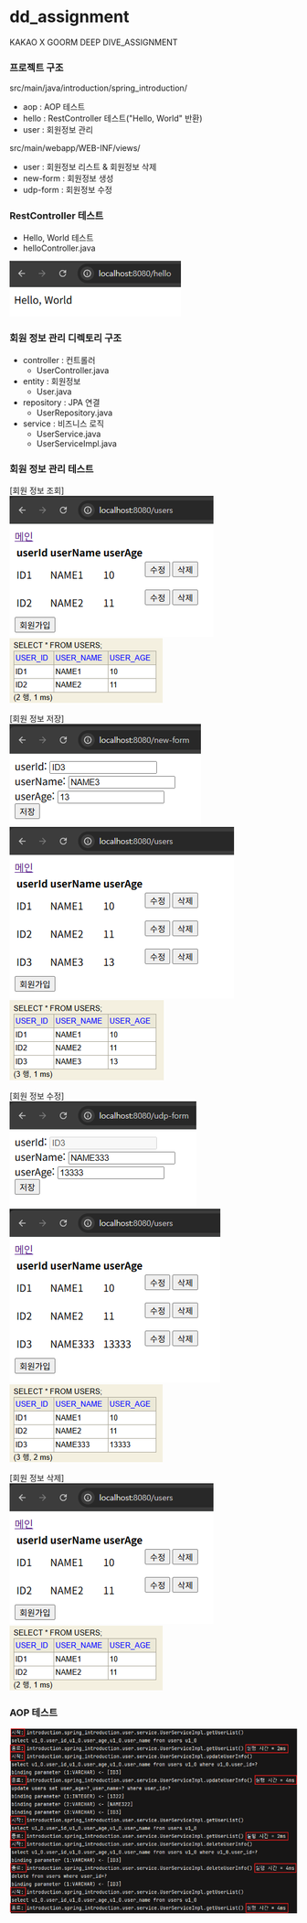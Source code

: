# dd_assignment
KAKAO X GOORM DEEP DIVE_ASSIGNMENT

### 프로젝트 구조
src/main/java/introduction/spring_introduction/
- aop : AOP 테스트
- hello : RestController 테스트("Hello, World" 반환)
- user : 회원정보 관리

src/main/webapp/WEB-INF/views/
- user : 회원정보 리스트 & 회원정보 삭제
- new-form : 회원정보 생성
- udp-form : 회원정보 수정

### RestController 테스트
- Hello, World 테스트
- helloController.java

![hello.png](img/hello.png)

### 회원 정보 관리 디렉토리 구조
- controller : 컨트롤러
  - UserController.java
- entity : 회원정보
  - User.java
- repository : JPA 연결
  - UserRepository.java
- service : 비즈니스 로직
  - UserService.java
  - UserServiceImpl.java

### 회원 정보 관리 테스트
[회원 정보 조회]  
![get.png](img/get.png)  
![get2.png](img/get2.png)  

[회원 정보 저장]  
![add.png](img/add.png)  
![add2.png](img/add2.png)  
![add3.png](img/add3.png)  

[회원 정보 수정]  
![udt.png](img/udt.png)  
![udt2.png](img/udt2.png)  
![udt3.png](img/udt3.png)  

[회원 정보 삭제]  
![get.png](img/get.png)  
![get2.png](img/get2.png)  

### AOP 테스트
![aop.png](img/aop.png)




